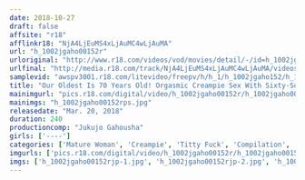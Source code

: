 ```yaml
---
date: 2018-10-27
draft: false
affsite: "r18"
afflinkr18: "NjA4LjEuMS4xLjAuMC4wLjAuMA"
url: "h_1002jgaho00152r"
urloriginal: "http://www.r18.com/videos/vod/movies/detail/-/id=h_1002jgaho00152r"
urlfinal: "http://media.r18.com/track/NjA4LjEuMS4xLjAuMC4wLjAuMA/videos/vod/movies/detail/-/id=h_1002jgaho00152r"
samplevid: "awspv3001.r18.com/litevideo/freepv/h/h_1/h_1002jgaho152/h_1002jgaho152_dmb_w.mp4"
title: "Our Oldest Is 70 Years Old! Orgasmic Creampie Sex With Sixty-Somethings And Fifty-Somethings! We Love Old Ladies Who Don't Use Contraception"
mainimgurl: "pics.r18.com/digital/video/h_1002jgaho00152r/h_1002jgaho00152rps.jpg"
mainimgs: "h_1002jgaho00152rps.jpg"
releasedate: "Mar. 20, 2018"
duration: 240
productioncomp: "Jukujo Gahousha"
girls: ['----']
categories: ['Mature Woman', 'Creampie', 'Titty Fuck', 'Compilation', 'Over 4 Hours']
imgurls: ['pics.r18.com/digital/video/h_1002jgaho00152r/h_1002jgaho00152rjp-1.jpg', 'pics.r18.com/digital/video/h_1002jgaho00152r/h_1002jgaho00152rjp-2.jpg', 'pics.r18.com/digital/video/h_1002jgaho00152r/h_1002jgaho00152rjp-3.jpg', 'pics.r18.com/digital/video/h_1002jgaho00152r/h_1002jgaho00152rjp-4.jpg', 'pics.r18.com/digital/video/h_1002jgaho00152r/h_1002jgaho00152rjp-5.jpg', 'pics.r18.com/digital/video/h_1002jgaho00152r/h_1002jgaho00152rjp-6.jpg', 'pics.r18.com/digital/video/h_1002jgaho00152r/h_1002jgaho00152rjp-7.jpg', 'pics.r18.com/digital/video/h_1002jgaho00152r/h_1002jgaho00152rjp-8.jpg', 'pics.r18.com/digital/video/h_1002jgaho00152r/h_1002jgaho00152rjp-9.jpg', 'pics.r18.com/digital/video/h_1002jgaho00152r/h_1002jgaho00152rjp-10.jpg', 'pics.r18.com/digital/video/h_1002jgaho00152r/h_1002jgaho00152rjp-11.jpg', 'pics.r18.com/digital/video/h_1002jgaho00152r/h_1002jgaho00152rjp-12.jpg', 'pics.r18.com/digital/video/h_1002jgaho00152r/h_1002jgaho00152rjp-13.jpg', 'pics.r18.com/digital/video/h_1002jgaho00152r/h_1002jgaho00152rjp-14.jpg', 'pics.r18.com/digital/video/h_1002jgaho00152r/h_1002jgaho00152rjp-15.jpg', 'pics.r18.com/digital/video/h_1002jgaho00152r/h_1002jgaho00152rjp-16.jpg', 'pics.r18.com/digital/video/h_1002jgaho00152r/h_1002jgaho00152rjp-17.jpg', 'pics.r18.com/digital/video/h_1002jgaho00152r/h_1002jgaho00152rjp-18.jpg', 'pics.r18.com/digital/video/h_1002jgaho00152r/h_1002jgaho00152rjp-19.jpg', 'pics.r18.com/digital/video/h_1002jgaho00152r/h_1002jgaho00152rjp-20.jpg']
imgs: ['h_1002jgaho00152rjp-1.jpg', 'h_1002jgaho00152rjp-2.jpg', 'h_1002jgaho00152rjp-3.jpg', 'h_1002jgaho00152rjp-4.jpg', 'h_1002jgaho00152rjp-5.jpg', 'h_1002jgaho00152rjp-6.jpg', 'h_1002jgaho00152rjp-7.jpg', 'h_1002jgaho00152rjp-8.jpg', 'h_1002jgaho00152rjp-9.jpg', 'h_1002jgaho00152rjp-10.jpg', 'h_1002jgaho00152rjp-11.jpg', 'h_1002jgaho00152rjp-12.jpg', 'h_1002jgaho00152rjp-13.jpg', 'h_1002jgaho00152rjp-14.jpg', 'h_1002jgaho00152rjp-15.jpg', 'h_1002jgaho00152rjp-16.jpg', 'h_1002jgaho00152rjp-17.jpg', 'h_1002jgaho00152rjp-18.jpg', 'h_1002jgaho00152rjp-19.jpg', 'h_1002jgaho00152rjp-20.jpg']
---
```

